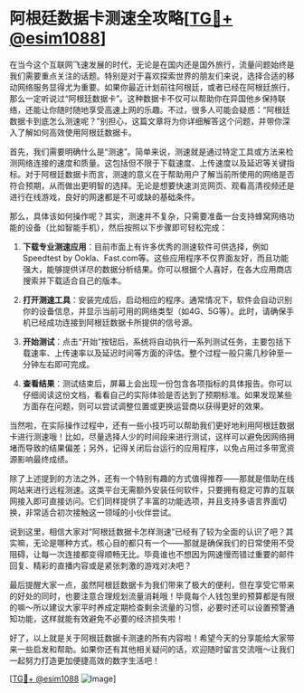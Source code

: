 # 阿根廷数据卡测速全攻略[[TG💪+ @esim1088](https://t.me/s/esim1088)]

在当今这个互联网飞速发展的时代，无论是在国内还是国外旅行，流量问题始终是我们需要重点关注的话题。特别是对于喜欢探索世界的朋友们来说，选择合适的移动网络服务显得尤为重要。如果你最近计划前往阿根廷，或者已经在阿根廷旅行，那么一定听说过“阿根廷数据卡”。这种数据卡不仅可以帮助你在异国他乡保持联络，还能让你随时随地享受高速上网的乐趣。不过，很多人可能会疑惑：“阿根廷数据卡到底怎么测速呢？”别担心，这篇文章将为你详细解答这个问题，并带你深入了解如何高效使用阿根廷数据卡。

首先，我们需要明确什么是“测速”。简单来说，测速就是通过特定工具或方法来检测网络连接的速度和质量。这包括但不限于下载速度、上传速度以及延迟等关键指标。对于阿根廷数据卡而言，测速的意义在于帮助用户了解当前所使用的网络是否符合预期，从而做出更明智的选择。无论是想要快速浏览网页、观看高清视频还是进行在线游戏，良好的网速都是不可或缺的基础条件。

那么，具体该如何操作呢？其实，测速并不复杂，只需要准备一台支持蜂窝网络功能的设备（比如智能手机），然后按照以下步骤即可轻松完成：

1. **下载专业测速应用**：目前市面上有许多优秀的测速软件可供选择，例如Speedtest by Ookla、Fast.com等。这些应用程序不仅界面友好，而且功能强大，能够提供详尽的数据分析结果。你可以根据个人喜好，在各大应用商店搜索并下载适合自己的版本。

2. **打开测速工具**：安装完成后，启动相应的程序。通常情况下，软件会自动识别你的设备信息，并显示当前可用的网络类型（如4G、5G等）。此时，请确保手机已经成功连接到阿根廷数据卡所提供的信号源。

3. **开始测试**：点击“开始”按钮后，系统将自动执行一系列测试任务，主要包括下载速率、上传速率以及延迟时间等方面的评估。整个过程一般只需几秒钟至一分钟左右即可完成。

4. **查看结果**：测试结束后，屏幕上会出现一份包含各项指标的具体报告。你可以仔细阅读这份文档，看看自己的实际体验是否达到了预期标准。如果发现某些方面存在问题，则可以尝试调整位置或更换运营商以获得更好的效果。

当然啦，在实际操作过程中，还有一些小技巧可以帮助我们更好地利用阿根廷数据卡进行测速哦！比如，尽量选择人少的时间段来进行测试，这样可以避免因网络拥堵而导致的结果偏差；另外，记得关闭后台运行的应用程序，以免占用过多带宽资源影响最终成绩。

除了上述提到的方法之外，还有一个特别有趣的方式值得推荐——那就是借助在线网站来进行远程测速。这类平台无需额外安装任何软件，只要拥有稳定可靠的互联网接入即可直接访问。它们同样提供了丰富的功能选项，并且支持多语言界面切换，非常适合初次接触这一领域的小伙伴尝试。

说到这里，相信大家对“阿根廷数据卡怎样测速”已经有了较为全面的认识了吧？其实嘛，无论是哪种方式，核心目的都只有一个——那就是确保我们的日常使用不受阻碍，让每一次连接都变得顺畅无比。毕竟谁也不想因为网速慢而错过重要的邮件回复、精彩的直播内容或是紧张刺激的游戏对决吧？

最后提醒大家一点，虽然阿根廷数据卡为我们带来了极大的便利，但在享受它带来的好处的同时，也要注意合理规划流量消耗哦！毕竟每个人钱包里的预算都是有限的嘛～所以建议大家平时养成定期检查剩余流量的习惯，必要时还可以设置预警通知功能，这样就能有效避免不必要的经济损失啦！

好了，以上就是关于阿根廷数据卡测速的所有内容啦！希望今天的分享能给大家带来一些启发和帮助。如果你还有其他相关疑问的话，欢迎随时留言交流哦～让我们一起努力打造更加便捷高效的数字生活吧！

[[TG💪+ @esim1088](https://t.me/s/esim1088) ![Image](https://i.postimg.cc/4NQfJmqS/Snipaste-2025-05-13-00-14-12.png)]